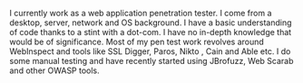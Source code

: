 I currently work as a web application penetration tester. I come from a
desktop, server, network and OS background. I have a basic understanding
of code thanks to a stint with a dot-com. I have no in-depth knowledge
that would be of significance.
Most of my pen test work revolves around WebInspect and tools like SSL
Digger, Paros, Nikto , Cain and Able etc. I do some manual testing and
have recently started using JBrofuzz, Web Scarab and other OWASP tools.